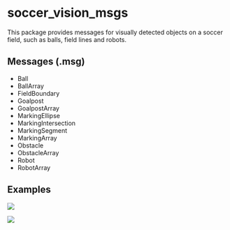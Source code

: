 # soccer_vision_msgs

This package provides messages for visually detected objects on a soccer field, such as balls, field lines and robots.

## Messages (.msg)

* Ball
* BallArray
* FieldBoundary
* Goalpost
* GoalpostArray
* MarkingEllipse
* MarkingIntersection
* MarkingSegment
* MarkingArray
* Obstacle
* ObstacleArray
* Robot
* RobotArray 

## Examples

![](images/soccer_vision_msgs_visualized.png)

![](images/obstacle_fieldboundary_markings_visualized.png)